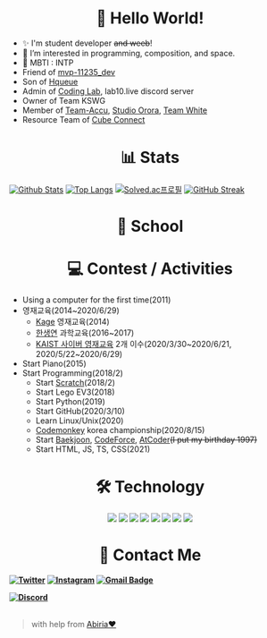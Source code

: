 <h1 align="center">👋 Hello World!</h1>

- ✨ I'm student developer ~~and weeb~~!
- 💜 I’m interested in programming, composition, and space.
- 🎉 MBTI : INTP
- Friend of [mvp-11235_dev](https://github.com/mvp-11235)
- Son of [Hqueue](https://github.com/hqueue)
- Admin of [Coding Lab](https://github.com/coding-1ab), lab10.live discord server
- Owner of Team KSWG
- Member of [Team-Accu](https://github.com/Team-Accu), [Studio Orora](https://github.com/Studio-Orora), [Team White](https://github.com/dev-White-team)
- Resource Team of [Cube Connect](https://github.com/cube-connects/)
<h1 align="center">📊 Stats</h1>

[![Github Stats](https://github-readme-stats.vercel.app/api?username=star0202&count_private=true&show_icons=true&theme=nightowl&bg_color=ffffff00&hide_border=true&title_color=E8D5D3&include_all_commits=true&custom_title=star0202's%20Github%20Stats)](https://github.com/star0202)
[![Top Langs](https://github-readme-stats.vercel.app/api/top-langs/?username=star0202&&layout=compact&langs_count=10&theme=nightowl&bg_color=ffffff00&hide_border=true&title_color=E8D5D3)](https://github.com/star0202?tab=repositories)
[![Solved.ac프로필](http://mazassumnida.wtf/api/v2/generate_badge?boj=devstar)](https://solved.ac/devstar)
[![GitHub Streak](https://github-readme-streak-stats.herokuapp.com?user=star0202&theme=nightowl&background=FFFFFF00&hide_border=true&ring=E8D5D3&fire=E34C26&sideNums=E8D5D3&sideLabels=E8D5D3)](https://git.io/streak-stats)
<h1 align="center">🏫 School</h1>

<h1 align="center">💻 Contest / Activities</h1>

- Using a computer for the first time(2011)
- 영재교육(2014~2020/6/29)
  - [Kage](http://www.kage.co.kr/) 영재교육(2014)
  - [한생연](http://www.hlsi.co.kr/main/main.php) 과학교육(2016~2017)
  - [KAIST 사이버 영재교육](https://talented.kaist.ac.kr:8443/) 2개 이수(2020/3/30\~2020/6/21, 2020/5/22\~2020/6/29)
- Start Piano(2015)
- Start Programming(2018/2)
  - Start [Scratch](https://scratch.mit.edu/users/star0202/)(2018/2)
  - Start Lego EV3(2018)
  - Start Python(2019)
  - Start GitHub(2020/3/10)
  - Learn Linux/Unix(2020)
  - [Codemonkey](https://www.codemonkey.com/) korea championship(2020/8/15)
  - Start [Baekjoon](https://solved.ac/devstar), [CodeForce](https://codeforces.com/profile/star0202_dev), [AtCoder](https://atcoder.jp/users/star0202_dev)~~(I put my birthday 1997)~~
  - Start HTML, JS, TS, CSS(2021)
<h1 align="center">🛠 Technology</h1>
<b>
  <p align="center">
    <img src="https://img.shields.io/badge/Python-3766AB?style=flat-square&logo=Python&logoColor=white">
    <img src="https://img.shields.io/badge/Node.Js-68A063?style=flat-square&logo=node.js&logoColor=white"/></a>
    <img src="https://img.shields.io/badge/Javascript-ffb13b?style=flat-square&logo=javascript&logoColor=white">
    <img src="https://img.shields.io/badge/Typescript-2D79C7?style=flat-square&logo=Typescript&logoColor=white">
    <img src="https://img.shields.io/badge/HTML-E96228?style=flat-square&logo=HTML5&logoColor=white">
    <img src="https://img.shields.io/badge/CSS-2862E9?style=flat-square&logo=CSS3&logoColor=white">
    <img src="https://img.shields.io/badge/Kotlin-7f52ff?style=flat-square&logo=Kotlin&logoColor=white">
    <img src="https://img.shields.io/badge/Java-e32425?style=flat-square&logo=Java&logoColor=white"><br>
  </p>
</b>
<h1 align="center">🔔 Contact Me</h2>
<b>

[![Twitter](https://img.shields.io/badge/-Twitter-1DA1F2?style=flat-square&logo=twitter&logoColor=white&link=https://twitter.com/devstar0202)](https://twitter.com/devstar0202)
[![Instagram](https://img.shields.io/badge/-Instagram-DB2973?style=flat-square&logo=instagram&logoColor=white&link=https://www.instagram.com/stardev.uwu/)](https://www.instagram.com/star0202_dev)
[![Gmail Badge](https://img.shields.io/badge/-stardev.uwu@gmail.com-0EB493?style=flat-square&logo=Gmail&logoColor=white&link=mailto:stardev.uwu@gmail.com)](mailto:stardev.uwu@gmail.com)
</p>

[![Discord](https://discord.c99.nl/widget/theme-4/798690702635827200.png)](http://discord.com/users/798690702635827200)
</b>
<br>
<br>

> with help from [Abiria❤](https://github.com/abiriadev)
